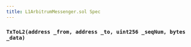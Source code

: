 ```yaml
---
title: L1ArbitrumMessenger.sol Spec
---
```


### `TxToL2(address _from, address _to, uint256 _seqNum, bytes _data)`
